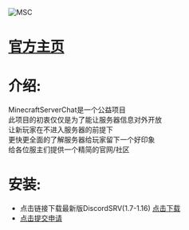 ![MSC](https://ftp.bmp.ovh/imgs/2020/08/3565a01a366bbc44.png "MinecraftServerChat")  
# [**官方主页**](https://discord.gg/fSWTMj7)  
# 介绍:  
MinecraftServerChat是一个公益项目  
此项目的初衷仅仅是为了能让服务器信息对外开放  
让新玩家在不进入服务器的前提下  
更快更全面的了解服务器给玩家留下一个好印象  
给各位服主们提供一个精简的官网/社区
# 安装:
* 点击链接下载最新版DiscordSRV(1.7-1.16) [点击下载](https://www.spigotmc.org/resources/discordsrv.18494/download?version=342961)  
* [点击提交申请](https://github.com/1368139692/MinecraftServerChat-Bot/issues)  
